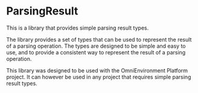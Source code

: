 # ParsingResult
This is a library that provides simple parsing result types.

The library provides a set of types that can be used to represent
the result of a parsing operation. The types are designed to be
simple and easy to use, and to provide a consistent way to
represent the result of a parsing operation.

This library was designed to be used with the OmniEnvironment Platform project.
It can however be used in any project that requires simple parsing result types.